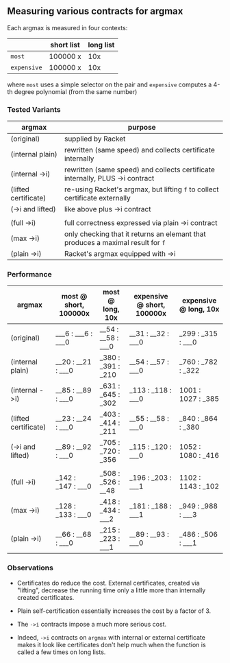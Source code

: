 
## Measuring various contracts for argmax

Each argmax is measured in four contexts:

|              | short list | long list |
| ------------ | ---------- | --------- | 
| `most`       | 100000 x   | 10x       | 
| `expensive`  | 100000 x   | 10x       | 

where `most` uses a simple selector on the pair and `expensive` computes a 4-th degree polynomial (from the same number)

### Tested Variants 

|  argmax              |  purpose             	    			   	       		  	   | 
|--------------------- |---------------------------------------------------------------------------------- |
| (original)           | supplied by Racket 								   |
| (internal plain)     | rewritten (same speed) and collects certificate internally   			   |
| (internal ->i)       | rewritten (same speed) and collects certificate internally, PLUS ->i contract 	   |
| (lifted certificate) | re-using Racket's argmax, but lifting `f` to collect certificate externally  	   |
| (->i and lifted)     | like above plus ->i contract  	       	      	      		  		   |
| 		       |										   |
| (full ->i)           | full correctness expressed via plain ->i contract 				   |
| (max ->i)            | only checking that it returns an elemant that produces a maximal result for `f`   |
| (plain ->i)          | Racket's argmax equipped with ->i  	       		  	  	     	   |

### Performance 

|  argmax  | most @ short, 100000x | most @ long, 10x | expensive @ short, 100000x | expensive @ long, 10x |
|----------|-----------------------|------------------|----------------------------|-----------------------|
| (original)           | ___6 : ___6 : ___0 | __54 : __58 : ___0 | __31 : __32 : ___0 | _299 : _315 : ___0 |
| (internal plain)     | __20 : __21 : ___0 | _380 : _391 : _210 | __54 : __57 : ___0 | _760 : _782 : _322 |
| (internal ->i)       | __85 : __89 : ___0 | _631 : _645 : _302 | _113 : _118 : ___0 | 1001 : 1027 : _385 |
| (lifted certificate) | __23 : __24 : ___0 | _403 : _414 : _211 | __55 : __58 : ___0 | _840 : _864 : _380 |
| (->i and lifted)     | __89 : __92 : ___0 | _705 : _720 : _356 | _115 : _120 : ___0 | 1052 : 1080 : _416 |
| 		     | 	     	     | 	     	      |	      	      |	       	      	  |
| (full ->i)           | _142 : _147 : ___0 | _508 : _526 : __48 | _196 : _203 : ___1 | 1102 : 1143 : _102 |
| (max ->i)            | _128 : _133 : ___0 | _418 : _434 : ___2 | _181 : _188 : ___1 | _949 : _988 : ___3 |
| (plain ->i)          | __66 : __68 : ___0 | _215 : _223 : ___1 | __89 : __93 : ___0 | _486 : _506 : ___1 |


### Observations

- Certificates do reduce the cost. External certificates, created via
  "lifting", decrease the running time only a little more than
  internally created certificates.

- Plain self-certification essentially increases the cost by a factor of 3. 

- The `->i` contracts impose a much more serious cost.

- Indeed, `->i` contracts on `argmax` with internal or external
  certificate makes it look like certificates don't help much when the
  function is called a few times on long lists.


